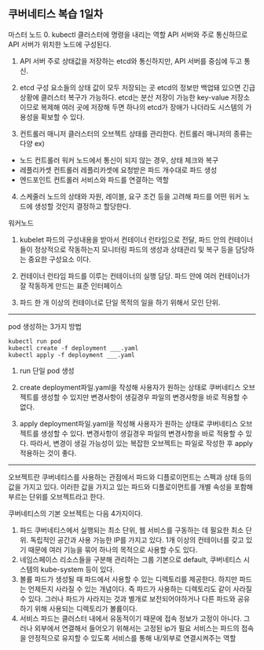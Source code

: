 쿠버네티스 복습 1일차
----------------

마스터 노드
0. kubectl
클러스터에 명령을 내리는 역할
API 서버와 주로 통신하므로 API 서버가 위치한 노드에 구성된다.

1. API 서버
주로 상태값을 저장하는 etcd와 통신하지만, API 서버를 중심에 두고 통신.

2. etcd
구성 요소들의 상태 값이 모두 저장되는 곳
etcd의 정보만 백업돼 있으면 긴급상황에 클러스터 복구가 가능하다.
etcd는 분산 저장이 가능한 key-value 저장소이므로 복제해 여러 곳에 저장해 두면 하나의 etcd가 장애가 나더라도 시스템의 가용성을 확보할 수 있다.

3. 컨트롤러 매니저
클러스터의 오브젝트 상태를 관리한다.
컨트롤러 매니저의 종류는 다양
ex)
- 노드 컨트롤러
워커 노드에서 통신이 되지 않는 경우, 상태 체크와 복구
- 레플리카셋 컨트롤러
레플리카셋에 요청받은 파드 개수대로 파드 생성
- 엔드포인트 컨트롤러
서비스와 파드를 연결하는 역할

4. 스케줄러
노드의 상태와 자원, 레이블, 요구 조건 등을 고려해 파드를 어떤 워커 노드에 생성할 것인지 결정하고 할당한다.

워커노드
1. kubelet
파드의 구성내용을 받아서 컨테이너 런타임으로 전달, 파드 안의 컨테이너들이 정상적으로 작동하는지 모니터링
파드의 생성과 상태관리 및 복구 등을 담당하는 중요한 구성요소 이다.

2. 컨테이너 런타임
파드를 이루는 컨테이너의 실행 담당.
파드 안에 여러 컨테이너가 잘 작동하게 만드는 표준 인터페이스

3. 파드
한 개 이상의 컨테이너로 단일 목적의 일을 하기 위해서 모인 단위.

---

pod 생성하는 3가지 방법
```
kubectl run pod
kubectl create -f deployment ___.yaml
kubectl apply -f deployment ___.yaml
```
1. run
단일 pod 생성

2. create
deployment파일.yaml을 작성해 사용자가 원하는 상태로 쿠버네티스 오브젝트를
생성할 수 있지만 변경사항이 생길경우 파일의 변경사항을 바로 적용할 수 없다.

3. apply
deployment파일.yaml을 작성해 사용자가 원하는 상태로 쿠버네티스 오브젝트를 생성할 수 있다.
변경사항이 생길경우 파일의 변경사항을 바로 적용할 수 있다.
따라서, 변경이 생길 가능성이 있는 복잡한 오브젝트는 파일로 작성한 후 apply 적용하는 것이 좋다.

---

오브젝트란
쿠버네티스를 사용하는 관점에서 파드와 디플로이먼트는 스펙과 상태 등의 값을 가지고 있다.
이러한 값을 가지고 있는 파드와 디플로이먼트를 개별 속성을 포함해 부르는 단위를 오브젝트라고 한다.

쿠버네티스의 기본 오브젝트는 다음 4가지이다.
1. 파드
쿠버네티스에서 실행되는 최소 단위, 웹 서비스를 구동하는 데 필요한 최소 단위.
독립적인 공간과 사용 가능한 IP를 가지고 있다.
1개 이상의 컨테이너를 갖고 있기 때문에 여러 기능을 묶어 하나의 목적으로 사용할 수도 있다.
2. 네임스페이스
리소스들을 구분해 관리하는 그룹
기본으로 default, 쿠버네티스 시스템의 kube-system 등이 있다.
3. 볼륨
파드가 생성될 때 파드에서 사용할 수 있는 디렉토리를 제공한다. 하지만 파드는 언제든지 사라질 수 있는 개념이다. 즉 파드가 사용하는 디렉토리도 같이 사라질 수 있다.
그러나 파드가 사라지는 것과 별개로 보전되어야하거나 다른 파드와 공유하기 위해 사용되는 디렉토리가 볼륨이다.
4. 서비스
파드는 클러스터 내에서 유동적이기 때문에 접속 정보가 고정이 아니다.
그러나 외부에서 연결해서 들어오기 위해서는 고정된 ip가 필요
서비스는 파드의 접속을 안정적으로 유지할 수 있도록 서비스를 통해 내/외부로 연결시켜주는 역할
